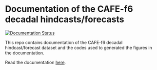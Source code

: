 Documentation of the CAFE-f6 decadal hindcasts/forecasts
========================================================

[![Documentation Status](https://readthedocs.org/projects/cafef6/badge/?version=latest)](https://cafef6.readthedocs.io/en/latest/?badge=latest)

This repo contains documentation of the CAFE-f6 decadal hindcast/forecast dataset and the codes used to generated the figures in the documentation.

Read the documentation [here](https://cafef6.readthedocs.io/en/latest/).
